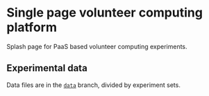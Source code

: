 # Single page volunteer computing platform

Splash page for PaaS based volunteer computing experiments. 

## Experimental data

Data files are in the
[`data`](https://github.com/JJ/splash-volunteer/tree/data) branch,
divided by experiment sets.
